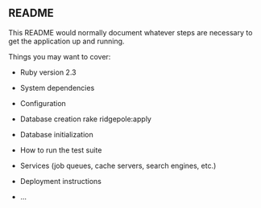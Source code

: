 ## README

This README would normally document whatever steps are necessary to get the
application up and running.

Things you may want to cover:

* Ruby version
 2.3

* System dependencies

* Configuration

* Database creation
 rake ridgepole:apply

* Database initialization

* How to run the test suite

* Services (job queues, cache servers, search engines, etc.)

* Deployment instructions

* ...

